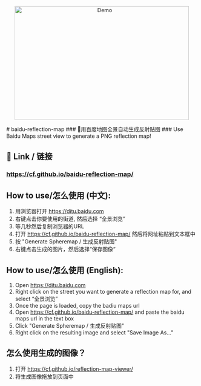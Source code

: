 <p align="center">
  <img width="460" height="300" src="https://github.com/cf/baidu-reflection-map/raw/master/baidu-demo.gif" alt="Demo">
</p>
# baidu-reflection-map
### 🧭用百度地图全景自动生成反射贴图
### Use Baidu Maps street view to generate a PNG reflection map!

## 🔗 Link / 链接 
### https://cf.github.io/baidu-reflection-map/


## How to use/怎么使用 (中文):
1. 用浏览器打开 https://ditu.baidu.com
2. 右键点击你要使用的街道, 然后选择 “全景浏览”
3. 等几秒然后复制浏览器的URL
4. 打开 https://cf.github.io/baidu-reflection-map/ 然后将网址粘贴到文本框中
5. 按 "Generate Spheremap / 生成反射贴图"
6. 右键点击生成的图片，然后选择“保存图像“


## How to use/怎么使用 (English):
1. Open https://ditu.baidu.com
2. Right click on the street you want to generate a reflection map for, and select “全景浏览”
3. Once the page is loaded, copy the badiu maps url
4. Open https://cf.github.io/baidu-reflection-map/ and paste the baidu maps url in the text box
5. Click "Generate Spheremap / 生成反射贴图"
6. Right click on the resulting image and select "Save Image As..."

## 怎么使用生成的图像？
1. 打开 https://cf.github.io/reflection-map-viewer/
2. 将生成图像拖放到页面中

